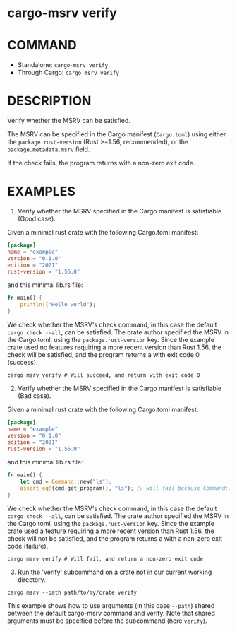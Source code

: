 # cargo-msrv verify

# COMMAND

* Standalone: `cargo-msrv verify`
* Through Cargo: `cargo msrv verify`

# DESCRIPTION

Verify whether the MSRV can be satisfied.

The MSRV can be specified in the Cargo manifest (`Cargo.toml`) using either the `package.rust-version` (Rust >=1.56, recommended), 
or the `package.metadata.msrv` field.

If the check fails, the program returns with a non-zero exit code.

<!-- # OPTIONS -->

# EXAMPLES

1. Verify whether the MSRV specified in the Cargo manifest is satisfiable (Good case).

Given a minimal rust crate with the following Cargo.toml manifest:

```toml
[package]
name = "example"
version = "0.1.0"
edition = "2021"
rust-version = "1.56.0"
```

and this minimal lib.rs file:

```rust
fn main() {
    println!("Hello world");
}
```

We check whether the MSRV's  check command, in this case the default `cargo check --all`, can be satisfied.
The crate author specified the MSRV in the Cargo.toml, using the `package.rust-version` key. 
Since the example crate used no features requiring a more recent version than Rust 1.56, the check will be satisfied,
and the program returns a with exit code 0 (success).

```shell
cargo msrv verify # Will succeed, and return with exit code 0
```

2. Verify whether the MSRV specified in the Cargo manifest is satisfiable (Bad case).

Given a minimal rust crate with the following Cargo.toml manifest:

```toml
[package]
name = "example"
version = "0.1.0"
edition = "2021"
rust-version = "1.56.0"
```

and this minimal lib.rs file:

```rust
fn main() {
    let cmd = Command::new("ls");
    assert_eq!(cmd.get_program(), "ls"); // will fail because Command::get_program was introduced in 1.57, which is greater than 1.56 (the MSRV)
}
```

We check whether the MSRV's  check command, in this case the default `cargo check --all`, can be satisfied.
The crate author specified the MSRV in the Cargo.toml, using the `package.rust-version` key.
Since the example crate used a feature requiring a more recent version than Rust 1.56, the check will not be satisfied,
and the program returns a with a non-zero exit code (failure).

```shell
cargo msrv verify # Will fail, and return a non-zero exit code
```

3. Run the 'verify' subcommand on a crate not in our current working directory.

```shell
cargo msrv --path path/to/my/crate verify
```

This example shows how to use arguments (in this case `--path`) shared between the default cargo-msrv command and verify.
Note that shared arguments must be specified before the subcommand (here `verify`).
